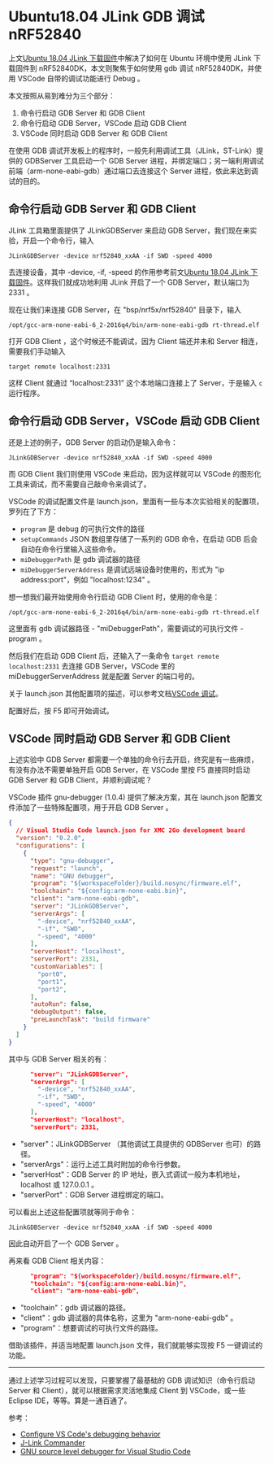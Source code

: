 # Ubuntu18.04 JLink GDB 调试 nRF52840

上文[Ubuntu 18.04 JLink 下载固件](https://club.rt-thread.org/ask/article/2890.html)中解决了如何在 Ubuntu 环境中使用 JLink 下载固件到 nRF52840DK，本文则聚焦于如何使用 gdb 调试 nRF52840DK，并使用 VSCode 自带的调试功能进行 Debug 。

本文按照从易到难分为三个部分：

1. 命令行启动 GDB Server 和 GDB Client
2. 命令行启动 GDB Server，VSCode 启动 GDB Client
3. VSCode 同时启动 GDB Server 和 GDB Client

在使用 GDB 调试开发板上的程序时，一般先利用调试工具（JLink，ST-Link）提供的 GDBServer 工具启动一个 GDB Server 进程，并绑定端口；另一端利用调试前端（arm-none-eabi-gdb）通过端口去连接这个 Server 进程，依此来达到调试的目的。

## 命令行启动 GDB Server 和 GDB Client

JLink 工具箱里面提供了 JLinkGDBServer 来启动 GDB Server，我们现在来实验，开启一个命令行，输入

```shell
JLinkGDBServer -device nrf52840_xxAA -if SWD -speed 4000
```

去连接设备，其中 -device, -if, -speed 的作用参考前文[Ubuntu 18.04 JLink 下载固件](https://club.rt-thread.org/ask/article/2890.html)。这样我们就成功地利用 JLink 开启了一个 GDB Server，默认端口为 2331 。

现在让我们来连接 GDB Server，在 "bsp/nrf5x/nrf52840" 目录下，输入

```shell
/opt/gcc-arm-none-eabi-6_2-2016q4/bin/arm-none-eabi-gdb rt-thread.elf
```

打开 GDB Client ，这个时候还不能调试，因为 Client 端还并未和 Server 相连，需要我们手动输入

```shell
target remote localhost:2331
```

这样 Client 就通过 “localhost:2331” 这个本地端口连接上了 Server，于是输入 `c` 运行程序。

## 命令行启动 GDB Server，VSCode 启动 GDB Client

还是上述的例子，GDB Server 的启动仍是输入命令：

```shell
JLinkGDBServer -device nrf52840_xxAA -if SWD -speed 4000
```

而 GDB Client 我们则使用 VSCode 来启动，因为这样就可以 VSCode 的图形化工具来调试，而不需要自己敲命令来调试了。

VSCode 的调试配置文件是 launch.json，里面有一些与本次实验相关的配置项，罗列在了下方：

- `program` 是 debug 的可执行文件的路径
- `setupCommands` JSON 数组里存储了一系列的 GDB 命令，在启动 GDB 后会自动在命令行里输入这些命令。
- `miDebuggerPath` 是 gdb 调试器的路径
- `miDebuggerServerAddress` 是调试远端设备时使用的，形式为 "ip address:port"，例如 "localhost:1234" 。

想一想我们最开始使用命令行启动 GDB Client 时，使用的命令是：

```shell
/opt/gcc-arm-none-eabi-6_2-2016q4/bin/arm-none-eabi-gdb rt-thread.elf
```

这里面有 gdb 调试器路径 - "miDebuggerPath"，需要调试的可执行文件 - program 。

然后我们在启动 GDB Client 后，还输入了一条命令 `target remote localhost:2331` 去连接 GDB Server，VSCode 里的 miDebuggerServerAddress 就是配置 Server 的端口号的。

关于 launch.json 其他配置项的描述，可以参考文档[VSCode 调试](https://supperthomas-wiki.readthedocs.io/en/latest/WIKI_FAQ/09_vscode/vscode_debug.html)。

配置好后，按 F5 即可开始调试。

## VSCode 同时启动 GDB Server 和 GDB Client

上述实验中 GDB Server 都需要一个单独的命令行去开启，终究是有一些麻烦，有没有办法不需要单独开启 GDB Server，在 VSCode 里按 F5 直接同时启动 GDB Server 和 GDB Client，并顺利调试呢？

VSCode 插件 gnu-debugger (1.0.4) 提供了解决方案，其在 launch.json 配置文件添加了一些特殊配置项，用于开启 GDB Server 。

```json
{
  // Visual Studio Code launch.json for XMC 2Go development board 
  "version": "0.2.0",
  "configurations": [
    {
      "type": "gnu-debugger",
      "request": "launch",
      "name": "GNU debugger",
      "program": "${workspaceFolder}/build.nosync/firmware.elf",
      "toolchain": "${config:arm-none-eabi.bin}",
      "client": "arm-none-eabi-gdb",
      "server": "JLinkGDBServer",
      "serverArgs": [
        "-device", "nrf52840_xxAA",
        "-if", "SWD",
        "-speed", "4000"
      ],
      "serverHost": "localhost",
      "serverPort": 2331,
      "customVariables": [
        "port0",
        "port1",
        "port2",
      ],
      "autoRun": false,
      "debugOutput": false,
      "preLaunchTask": "build firmware"
    }
  ]
}
```

其中与 GDB Server 相关的有：

```json
      "server": "JLinkGDBServer",
      "serverArgs": [
        "-device", "nrf52840_xxAA",
        "-if", "SWD",
        "-speed", "4000"
      ],
	  "serverHost": "localhost",
      "serverPort": 2331,
```

- "server"：JLinkGDBServer （其他调试工具提供的 GDBServer 也可）的路径。
- "serverArgs"：运行上述工具时附加的命令行参数。
- "serverHost"：GDB Server 的 IP 地址，嵌入式调试一般为本机地址，localhost 或 127.0.0.1 。
- "serverPort"：GDB Server 进程绑定的端口。

可以看出上述这些配置项就等同于命令：

```shell
JLinkGDBServer -device nrf52840_xxAA -if SWD -speed 4000
```

因此自动开启了一个 GDB Server 。

再来看 GDB Client 相关内容：

```json
      "program": "${workspaceFolder}/build.nosync/firmware.elf",
      "toolchain": "${config:arm-none-eabi.bin}",
      "client": "arm-none-eabi-gdb",
```

- "toolchain"：gdb 调试器的路径。
- "client"：gdb 调试器的具体名称，这里为 "arm-none-eabi-gdb" 。
- "program"：想要调试的可执行文件的路径。

借助该插件，并适当地配置 launch.json 文件，我们就能够实现按 F5 一键调试的功能。

----

通过上述学习过程可以发现，只要掌握了最基础的 GDB 调试知识（命令行启动 Server 和 Client），就可以根据需求灵活地集成 Client 到 VSCode，或一些 Eclipse IDE，等等。算是一通百通了。

参考：

- [Configure VS Code's debugging behavior](https://code.visualstudio.com/docs/cpp/launch-json-reference#_configure-vs-codes-debugging-behavior)
- [J-Link Commander](https://wiki.segger.com/J-Link_Commander)
- [GNU source level debugger for Visual Studio Code](https://marketplace.visualstudio.com/items?itemName=metalcode-eu.gnu-debugger)

